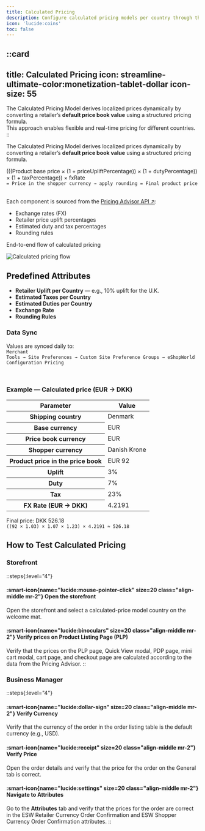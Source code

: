 ```yaml
---
title: Calculated Pricing
description: Configure calculated pricing models per country through the SFCC Business Manager.
icon: 'lucide:coins'
toc: false
---
```


::card
---
title: Calculated Pricing
icon: streamline-ultimate-color:monetization-tablet-dollar
icon-size: 55
---
The Calculated Pricing Model derives localized prices dynamically by converting a retailer’s **default price book value** using a structured pricing formula. <br>
This approach enables flexible and real-time pricing for different countries.
::

The Calculated Pricing Model derives localized prices dynamically by converting a retailer’s **default price book value** using a structured pricing formula.

  <div class="mt-4 bg-cyan-50 border-t-2 border-cyan-500 rounded-xl shadow p-4 dark:bg-cyan-800/30">
    <span class="font-bold">(((Product base price × (1 + priceUpliftPercentage)) × (1 + dutyPercentage)) × (1 + taxPercentage)) × fxRate</span><br>
    <code class="px-1 py-0.5 rounded bg-gray-100 dark:bg-neutral-800 text-xs font-mono">= Price in the shopper currency → apply rounding = Final product price</code>
  </div>

  <br>

Each component is sourced from the <a href="/apis/pricing-advisor-api/overview" class="underline">Pricing Advisor API ↗</a>:

- Exchange rates (FX)
- Retailer price uplift percentages
- Estimated duty and tax percentages
- Rounding rules

<div class="mt-4 bg-white dark:bg-neutral-900 p-4 rounded-xl shadow-lg">
  <p class="caption-center text-base font-medium text-neutral-700 dark:text-neutral-300 mb-2">
    End-to-end flow of calculated pricing
  </p>
  <img class="w-full rounded-xl shadow-lg" src="/image-20210322-100427 (1).png" alt="Calculated pricing flow">
</div>

## Predefined Attributes

- **Retailer Uplift per Country** — e.g., 10% uplift for the U.K.
- **Estimated Taxes per Country**
- **Estimated Duties per Country**
- **Exchange Rate**
- **Rounding Rules**

### Data Sync

  Values are synced daily to:  
  <code class="px-1 py-0.5 rounded bg-gray-100 dark:bg-neutral-800 text-xs font-mono">Merchant Tools → Site Preferences → Custom Site Preference Groups → eShopWorld Configuration Pricing</code>

<br>

### Example — Calculated price (EUR → DKK)

  <div class="overflow-x-auto bg-white dark:bg-neutral-900 p-4 rounded-xl shadow">
    <table class="min-w-full table-auto text-left text-sm text-neutral-800 dark:text-neutral-200">
      <thead class="bg-neutral-100 dark:bg-neutral-800">
        <tr>
          <th class="px-6 py-3">Parameter</th>
          <th class="px-6 py-3">Value</th>
        </tr>
      </thead>
      <tbody>
        <tr><th class="px-6 py-4 font-medium">Shipping country</th><td class="px-6 py-4">Denmark</td></tr>
        <tr><th class="px-6 py-4 font-medium">Base currency</th><td class="px-6 py-4">EUR</td></tr>
        <tr><th class="px-6 py-4 font-medium">Price book currency</th><td class="px-6 py-4">EUR</td></tr>
        <tr><th class="px-6 py-4 font-medium">Shopper currency</th><td class="px-6 py-4">Danish Krone</td></tr>
        <tr><th class="px-6 py-4 font-medium">Product price in the price book</th><td class="px-6 py-4">EUR 92</td></tr>
        <tr><th class="px-6 py-4 font-medium">Uplift</th><td class="px-6 py-4">3%</td></tr>
        <tr><th class="px-6 py-4 font-medium">Duty</th><td class="px-6 py-4">7%</td></tr>
        <tr><th class="px-6 py-4 font-medium">Tax</th><td class="px-6 py-4">23%</td></tr>
        <tr><th class="px-6 py-4 font-medium">FX Rate (EUR → DKK)</th><td class="px-6 py-4">4.2191</td></tr>
      </tbody>
    </table>
  </div>

  <div class="mt-4 bg-sky-50 border-t-2 border-sky-500 rounded-xl shadow p-4 dark:bg-sky-800/30">
    Final price: <span class="font-bold">DKK 526.18</span><br>
    <code class="px-1 py-0.5 rounded bg-gray-100 dark:bg-neutral-800 text-xs font-mono">((92 × 1.03) × 1.07 × 1.23) × 4.2191 ≈ 526.18</code>
  </div>


## How to Test Calculated Pricing

### Storefront

::steps{:level="4"}

  #### :smart-icon{name="lucide:mouse-pointer-click" size=20 class="align-middle mr-2"} Open the storefront

  Open the storefront and select a calculated-price model country on the welcome mat.

  #### :smart-icon{name="lucide:binoculars" size=20 class="align-middle mr-2"} Verify prices on Product Listing Page (PLP)

  Verify that the prices on the PLP page, Quick View modal, PDP page, mini cart modal, cart page, and checkout page are calculated according to the data from the Pricing Advisor.
::

### Business Manager

::steps{:level="4"}

  #### :smart-icon{name="lucide:dollar-sign" size=20 class="align-middle mr-2"} Verify Currency

  Verify that the currency of the order in the order listing table is the default currency (e.g., USD).

  #### :smart-icon{name="lucide:receipt" size=20 class="align-middle mr-2"} Verify Price

  Open the order details and verify that the price for the order on the General tab is correct.

  #### :smart-icon{name="lucide:settings" size=20 class="align-middle mr-2"} Navigate to Attributes

  Go to the **Attributes** tab and verify that the prices for the order are correct in the ESW Retailer Currency Order Confirmation and ESW Shopper Currency Order Confirmation attributes.
::


